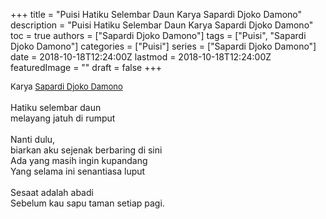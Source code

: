 +++
title = "Puisi Hatiku Selembar Daun Karya Sapardi Djoko Damono"
description = "Puisi Hatiku Selembar Daun Karya Sapardi Djoko Damono"
toc = true
authors = ["Sapardi Djoko Damono"]
tags = ["Puisi", "Sapardi Djoko Damono"]
categories = ["Puisi"]
series = ["Sapardi Djoko Damono"]
date = 2018-10-18T12:24:00Z
lastmod = 2018-10-18T12:24:00Z
featuredImage = ""
draft = false
+++

<div style="text-align: justify;">
<div style="font-size: small;">Karya <a href="/authors/sapardi-djoko-damono/" target="_blank">Sapardi Djoko Damono</a></div><br />
Hatiku selembar daun<br />melayang jatuh di rumput<br /><br />Nanti dulu,<br />biarkan aku sejenak berbaring di sini<br />Ada yang masih ingin kupandang<br />Yang selama ini senantiasa luput<br /><br />Sesaat adalah abadi<br />Sebelum kau sapu taman setiap pagi.</div>
